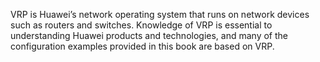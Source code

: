 VRP is Huawei’s network operating system that runs on network devices such as routers and switches. Knowledge of VRP is essential to understanding Huawei products and technologies, and many of the configuration examples provided in this book are based on VRP.
